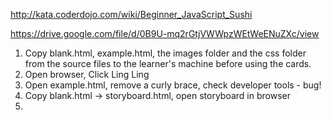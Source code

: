 http://kata.coderdojo.com/wiki/Beginner_JavaScript_Sushi

https://drive.google.com/file/d/0B9U-mq2rGtjVWWpzWEtWeENuZXc/view

1.  Copy blank.html, example.html, the images folder and the css folder from the source files to the learner's machine before using the cards.
2. Open browser, Click Ling Ling
3. Open example.html, remove a curly brace, check developer tools - bug!
4. Copy blank.html -> storyboard.html, open storyboard in browser
5. 
